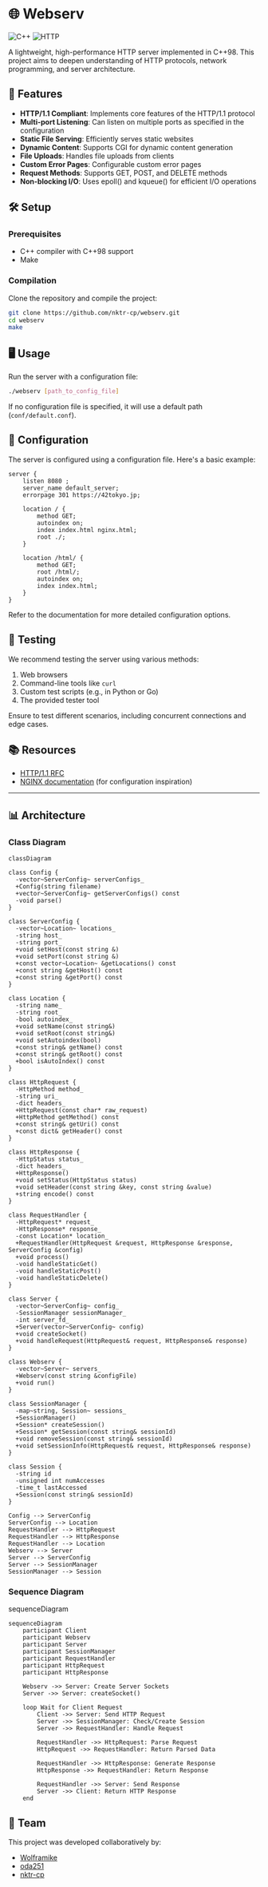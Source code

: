 # 🌐 Webserv

![C++](https://img.shields.io/badge/C++-98-blue.svg?style=for-the-badge&logo=c%2B%2B)
![HTTP](https://img.shields.io/badge/HTTP-1.1-orange.svg?style=for-the-badge&logo=http)

A lightweight, high-performance HTTP server implemented in C++98. This project aims to deepen understanding of HTTP protocols, network programming, and server architecture.

## 🚀 Features

- **HTTP/1.1 Compliant**: Implements core features of the HTTP/1.1 protocol
- **Multi-port Listening**: Can listen on multiple ports as specified in the configuration
- **Static File Serving**: Efficiently serves static websites
- **Dynamic Content**: Supports CGI for dynamic content generation
- **File Uploads**: Handles file uploads from clients
- **Custom Error Pages**: Configurable custom error pages
- **Request Methods**: Supports GET, POST, and DELETE methods
- **Non-blocking I/O**: Uses epoll() and kqueue() for efficient I/O operations

## 🛠 Setup

### Prerequisites

- C++ compiler with C++98 support
- Make

### Compilation

Clone the repository and compile the project:

```bash
git clone https://github.com/nktr-cp/webserv.git
cd webserv
make
```

## 🖥 Usage

Run the server with a configuration file:

```bash
./webserv [path_to_config_file]
```

If no configuration file is specified, it will use a default path (`conf/default.conf`).

## 📁 Configuration

The server is configured using a configuration file. Here's a basic example:

```nginx
server {
	listen 8080 ;
	server_name default_server;
	errorpage 301 https://42tokyo.jp;
	
	location / {
		method GET;
		autoindex on;
		index index.html nginx.html;
		root ./;
	}

	location /html/ {
		method GET;
		root /html/;
		autoindex on;
		index index.html;
	}
}
```

Refer to the documentation for more detailed configuration options.

## 🧪 Testing

We recommend testing the server using various methods:

1. Web browsers
2. Command-line tools like `curl`
3. Custom test scripts (e.g., in Python or Go)
4. The provided tester tool

Ensure to test different scenarios, including concurrent connections and edge cases.

## 📚 Resources

- [HTTP/1.1 RFC](https://tools.ietf.org/html/rfc2616)
- [NGINX documentation](https://nginx.org/en/docs/) (for configuration inspiration)

---

## 📊 Architecture

### Class Diagram

```mermaid
classDiagram

class Config {
  -vector~ServerConfig~ serverConfigs_
  +Config(string filename)
  +vector~ServerConfig~ getServerConfigs() const
  -void parse()
}

class ServerConfig {
  -vector~Location~ locations_
  -string host_
  -string port_
  +void setHost(const string &)
  +void setPort(const string &)
  +const vector~Location~ &getLocations() const
  +const string &getHost() const
  +const string &getPort() const
}

class Location {
  -string name_
  -string root_
  -bool autoindex_
  +void setName(const string&)
  +void setRoot(const string&)
  +void setAutoindex(bool)
  +const string& getName() const
  +const string& getRoot() const
  +bool isAutoIndex() const
}

class HttpRequest {
  -HttpMethod method_
  -string uri_
  -dict headers_
  +HttpRequest(const char* raw_request)
  +HttpMethod getMethod() const
  +const string& getUri() const
  +const dict& getHeader() const
}

class HttpResponse {
  -HttpStatus status_
  -dict headers_
  +HttpResponse()
  +void setStatus(HttpStatus status)
  +void setHeader(const string &key, const string &value)
  +string encode() const
}

class RequestHandler {
  -HttpRequest* request_
  -HttpResponse* response_
  -const Location* location_
  +RequestHandler(HttpRequest &request, HttpResponse &response, ServerConfig &config)
  +void process()
  -void handleStaticGet()
  -void handleStaticPost()
  -void handleStaticDelete()
}

class Server {
  -vector~ServerConfig~ config_
  -SessionManager sessionManager_
  -int server_fd_
  +Server(vector~ServerConfig~ config)
  +void createSocket()
  +void handleRequest(HttpRequest& request, HttpResponse& response)
}

class Webserv {
  -vector~Server~ servers_
  +Webserv(const string &configFile)
  +void run()
}

class SessionManager {
  -map~string, Session~ sessions_
  +SessionManager()
  +Session* createSession()
  +Session* getSession(const string& sessionId)
  +void removeSession(const string& sessionId)
  +void setSessionInfo(HttpRequest& request, HttpResponse& response)
}

class Session {
  -string id
  -unsigned int numAccesses
  -time_t lastAccessed
  +Session(const string& sessionId)
}

Config --> ServerConfig
ServerConfig --> Location
RequestHandler --> HttpRequest
RequestHandler --> HttpResponse
RequestHandler --> Location
Webserv --> Server
Server --> ServerConfig
Server --> SessionManager
SessionManager --> Session

```

### Sequence Diagram
sequenceDiagram
```mermaid
sequenceDiagram
    participant Client
    participant Webserv
    participant Server
    participant SessionManager
    participant RequestHandler
    participant HttpRequest
    participant HttpResponse

    Webserv ->> Server: Create Server Sockets
    Server ->> Server: createSocket()
    
    loop Wait for Client Request
        Client ->> Server: Send HTTP Request
        Server ->> SessionManager: Check/Create Session
        Server ->> RequestHandler: Handle Request

        RequestHandler ->> HttpRequest: Parse Request
        HttpRequest ->> RequestHandler: Return Parsed Data

        RequestHandler ->> HttpResponse: Generate Response
        HttpResponse ->> RequestHandler: Return Response

        RequestHandler ->> Server: Send Response
        Server ->> Client: Return HTTP Response
    end

```

## 👥 Team

This project was developed collaboratively by:

- [Wolframike](https://github.com/Wolframike)
- [oda251](https://github.com/oda251)
- [nktr-cp](https://github.com/nktr-cp)